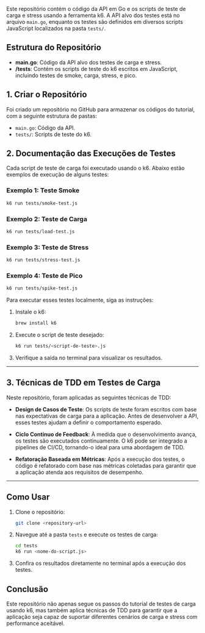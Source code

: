 Este repositório contém o código da API em Go e os scripts de teste de carga e stress usando a ferramenta k6. A API alvo dos testes está no arquivo `main.go`, enquanto os testes são definidos em diversos scripts JavaScript localizados na pasta `tests/`.

## Estrutura do Repositório

- **main.go**: Código da API alvo dos testes de carga e stress.
- **/tests**: Contém os scripts de teste do k6 escritos em JavaScript, incluindo testes de smoke, carga, stress, e pico.



## 1. Criar o Repositório

Foi criado um repositório no GitHub para armazenar os códigos do tutorial, com a seguinte estrutura de pastas:

- `main.go`: Código da API.
- `tests/`: Scripts de teste do k6.

## 2. Documentação das Execuções de Testes

Cada script de teste de carga foi executado usando o k6. Abaixo estão exemplos de execução de alguns testes:

### Exemplo 1: Teste Smoke
```bash
k6 run tests/smoke-test.js
```

### Exemplo 2: Teste de Carga
```bash
k6 run tests/load-test.js
```

### Exemplo 3: Teste de Stress
```bash
k6 run tests/stress-test.js
```

### Exemplo 4: Teste de Pico
```bash
k6 run tests/spike-test.js
```

Para executar esses testes localmente, siga as instruções:

1. Instale o k6: 
   ```bash
   brew install k6
   ```

2. Execute o script de teste desejado:
   ```bash
   k6 run tests/<script-de-teste>.js
   ```

3. Verifique a saída no terminal para visualizar os resultados.

---

## 3. Técnicas de TDD em Testes de Carga

Neste repositório, foram aplicadas as seguintes técnicas de TDD:

- **Design de Casos de Teste**: Os scripts de teste foram escritos com base nas expectativas de carga para a aplicação. Antes de desenvolver a API, esses testes ajudam a definir o comportamento esperado.
  
- **Ciclo Contínuo de Feedback**: À medida que o desenvolvimento avança, os testes são executados continuamente. O k6 pode ser integrado a pipelines de CI/CD, tornando-o ideal para uma abordagem de TDD.

- **Refatoração Baseada em Métricas**: Após a execução dos testes, o código é refatorado com base nas métricas coletadas para garantir que a aplicação atenda aos requisitos de desempenho.

---

## Como Usar

1. Clone o repositório:
   ```bash
   git clone <repository-url>
   ```

2. Navegue até a pasta `tests` e execute os testes de carga:
   ```bash
   cd tests
   k6 run <nome-do-script.js>
   ```

3. Confira os resultados diretamente no terminal após a execução dos testes.


## Conclusão

Este repositório não apenas segue os passos do tutorial de testes de carga usando k6, mas também aplica técnicas de TDD para garantir que a aplicação seja capaz de suportar diferentes cenários de carga e stress com performance aceitável.
